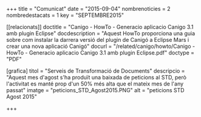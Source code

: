 +++
title             = "Comunicat"
date	 	  = "2015-09-04"
nombrenoticies    = 2
nombredestacats   = 1
key 		  	  = "SEPTEMBRE2015"

[[relacionats]]
doctitle          = "Canigo - HowTo - Generacio aplicacio Canigo 3.1 amb plugin Eclipse"
docdescription    = "Aquest HowTo proporciona una guia sobre com instalar la darrera versió del plugin de Canigó a Eclipse Mars i crear una nova aplicació Canigó"
docurl            = "/related/canigo/howto/Canigo - HowTo - Generacio aplicacio Canigo 3.1 amb plugin Eclipse.pdf"
doctype           = "PDF"

[grafica]
titol      = "Serveis de Transformació de Documents"
descripcio = "Aquest mes d'agost s'ha produït una baixada de peticions al STD, però l'activitat es manté prop d'un 50% més alta que el mateix mes de l'any passat"
imatge     = "peticions_STD_Agost2015.PNG"
alt        = "peticions STD Agost 2015"

+++

